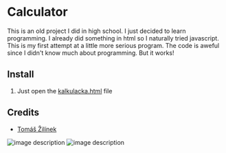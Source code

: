 # Calculator
This is an old project I did in high school. I just decided to learn programming. I already did something in html so I naturally tried javascript. This is my first attempt at a little more serious program. The code is aweful since I didn't know much about programming. But it works!

## Install

1. Just open the [kalkulacka.html](kalkulacka.html) file

## Credits

- [Tomáš Žilínek](https://www.linkedin.com/in/tomaszilinek)

![image description](res/normal.png)
![image description](res/dropdown.png)
